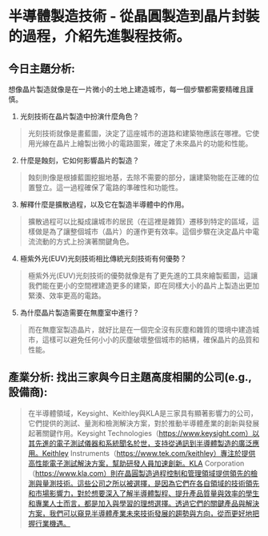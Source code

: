 # 半導體製造技術 - 從晶圓製造到晶片封裝的過程，介紹先進製程技術。

## 今日主題分析:
想像晶片製造就像是在一片微小的土地上建造城市，每一個步驟都需要精確且謹慎。

1. 光刻技術在晶片製造中扮演什麼角色？
> 光刻技術就像是畫藍圖，決定了這座城市的道路和建築物應該在哪裡。它使用光線在晶片上繪製出微小的電路圖案，確定了未來晶片的功能和性能。

2. 什麼是蝕刻，它如何影響晶片的製造？
> 蝕刻則像是根據藍圖挖掘地基，去除不需要的部分，讓建築物能在正確的位置豎立。這一過程確保了電路的準確性和功能性。

3. 解釋什麼是擴散過程，以及它在製造半導體中的作用。
> 擴散過程可以比擬成讓城市的居民（在這裡是雜質）遷移到特定的區域，這樣做是為了讓整個城市（晶片）的運作更有效率。這個步驟在決定晶片中電流流動的方式上扮演著關鍵角色。

4. 極紫外光(EUV)光刻技術相比傳統光刻技術有何優勢？
> 極紫外光(EUV)光刻技術的優勢就像是有了更先進的工具來繪製藍圖，這讓我們能在更小的空間裡建造更多的建築，即在同樣大小的晶片上製造出更加緊湊、效率更高的電路。

5. 為什麼晶片製造需要在無塵室中進行？
> 而在無塵室製造晶片，就好比是在一個完全沒有灰塵和雜質的環境中建造城市，這樣可以避免任何小小的灰塵破壞整個城市的結構，確保晶片的品質和性能。


## 產業分析: 找出三家與今日主題高度相關的公司(e.g., 設備商):

> 在半導體領域，Keysight、Keithley與KLA是三家具有顯著影響力的公司，它們提供的測試、量測和檢測解決方案，對於推動半導體產業的創新與發展起著關鍵作用。Keysight Technologies（https://www.keysight.com）以其先進的電子測試儀器和系統聞名於世，支持從通訊到半導體製造的廣泛應用。Keithley Instruments（https://www.tek.com/keithley）專注於提供高性能電子測試解決方案，幫助研發人員加速創新。KLA Corporation（https://www.kla.com）則在晶圓製造過程控制和管理領域提供領先的檢測與量測技術。這些公司之所以被選擇，是因為它們在各自領域的技術領先和市場影響力，對於想要深入了解半導體製程、提升產品質量與效率的學生和專業人士而言，都是加入與學習的理想選擇。透過它們的關鍵產品與解決方案，我們可以窺見半導體產業未來技術發展的趨勢與方向，從而更好地把握行業機遇。
